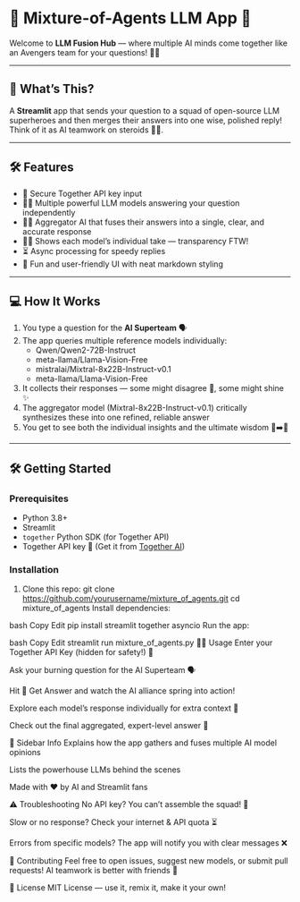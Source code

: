 # 🧠 Mixture-of-Agents LLM App 🧪

Welcome to **LLM Fusion Hub** — where multiple AI minds come together like an Avengers team for your questions! 🎯🤖

---

## 🚀 What’s This?

A **Streamlit** app that sends your question to a squad of open-source LLM superheroes and then merges their answers into one wise, polished reply! Think of it as AI teamwork on steroids 💪✨.

---

## 🛠️ Features

- 🔐 Secure Together API key input
- 🦸‍♂️ Multiple powerful LLM models answering your question independently
- 🧙‍♂️ Aggregator AI that fuses their answers into a single, clear, and accurate response
- 🕵️‍♀️ Shows each model’s individual take — transparency FTW!
- ⏳ Async processing for speedy replies
- 🎉 Fun and user-friendly UI with neat markdown styling

---

## 💻 How It Works

1. You type a question for the **AI Superteam** 🗣️  
2. The app queries multiple reference models individually:  
   - Qwen/Qwen2-72B-Instruct  
   - meta-llama/Llama-Vision-Free  
   - mistralai/Mixtral-8x22B-Instruct-v0.1  
   - meta-llama/Llama-Vision-Free  
3. It collects their responses — some might disagree 🤔, some might shine ✨  
4. The aggregator model (Mixtral-8x22B-Instruct-v0.1) critically synthesizes these into one refined, reliable answer  
5. You get to see both the individual insights and the ultimate wisdom 🧩➡️🌟

---

## 🛠️ Getting Started

### Prerequisites

- Python 3.8+  
- Streamlit  
- `together` Python SDK (for Together API)  
- Together API key 🔑 (Get it from [Together AI](https://together.xyz/))

### Installation

1. Clone this repo:
git clone https://github.com/yourusername/mixture_of_agents.git
cd mixture_of_agents
Install dependencies:

bash
Copy
Edit
pip install streamlit together asyncio
Run the app:

bash
Copy
Edit
streamlit run mixture_of_agents.py
🧙‍♂️ Usage
Enter your Together API Key (hidden for safety!) 🔐

Ask your burning question for the AI Superteam 🗣️

Hit 🚀 Get Answer and watch the AI alliance spring into action!

Explore each model’s response individually for extra context 🧩

Check out the final aggregated, expert-level answer 🌟

🎉 Sidebar Info
Explains how the app gathers and fuses multiple AI model opinions

Lists the powerhouse LLMs behind the scenes

Made with ❤️ by AI and Streamlit fans

⚠️ Troubleshooting
No API key? You can’t assemble the squad! 🔑

Slow or no response? Check your internet & API quota ⏳

Errors from specific models? The app will notify you with clear messages ❌

🤝 Contributing
Feel free to open issues, suggest new models, or submit pull requests!
AI teamwork is better with friends 🙌

📄 License
MIT License — use it, remix it, make it your own!
